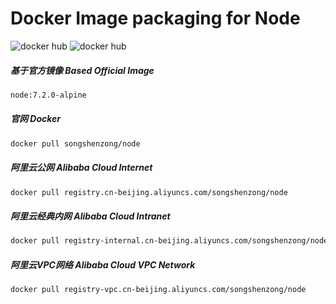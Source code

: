 # Docker Image packaging for Node

![docker hub](https://img.shields.io/docker/pulls/songshenzong/node.svg?style=flat-square)
![docker hub](https://img.shields.io/docker/stars/songshenzong/node.svg?style=flat-square)


##### 基于官方镜像 Based Official Image

```bash
node:7.2.0-alpine
```



##### 官网 Docker

```bash
docker pull songshenzong/node
```



##### 阿里云公网 Alibaba Cloud Internet

```bash
docker pull registry.cn-beijing.aliyuncs.com/songshenzong/node
```



##### 阿里云经典内网 Alibaba Cloud Intranet

```bash
docker pull registry-internal.cn-beijing.aliyuncs.com/songshenzong/node
```



##### 阿里云VPC网络 Alibaba Cloud VPC Network

```bash
docker pull registry-vpc.cn-beijing.aliyuncs.com/songshenzong/node
```

